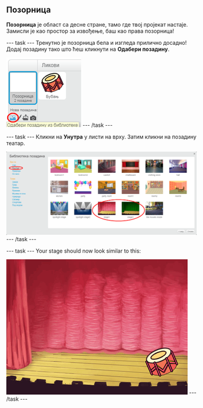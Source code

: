 ## Позорница

**Позорница** је област са десне стране, тамо где твој пројекат настаје. Замисли је као простор за извођење, баш као права позорница!

\--- task \--- Тренутно је позорница бела и изгледа прилично досадно! Додај позадину тако што ћеш кликнути на **Одабери позадину**.

![снимак екрана](images/band-stage-choose.png) \--- /task \---

\--- task \--- Кликни на **Унутра** у листи на врху. Затим кликни на позадину театар.

![снимак екрана](images/band-backdrop.png) \--- /task \---

\--- task \--- Your stage should now look similar to this:

![снимак екрана](images/band-stage.png) \--- /task \---